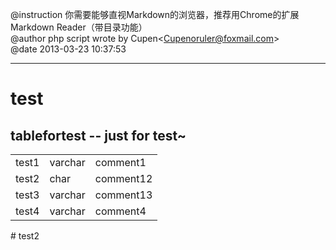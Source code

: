 @instruction 你需要能够直视Markdown的浏览器，推荐用Chrome的扩展Markdown Reader（带目录功能）  
@author php script wrote by Cupen&lt;Cupenoruler@foxmail.com&gt;  
@date 2013-03-23 10:37:53  
- - -  
# test  
## tablefortest -- just for test~  
<table><tr><td>test1</td> <td>varchar</td> <td>comment1</td></tr>  
<tr><td>test2</td> <td>char</td> <td>comment12</td></tr>  
<tr><td>test3</td> <td>varchar</td> <td>comment13</td></tr>  
<tr><td>test4</td> <td>varchar</td> <td>comment4</td></tr>  
</table>  
# test2  
